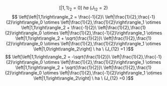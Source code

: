 $$ \left[\left|1,1\right\rangle_2 = 0\right] \ ha \ (J_{12} =2 )$$
$$ \left[\left|1,1\right\rangle_2 = \frac{-1}{2}\ \left|\frac{1}{2},\frac{-1}{2}\right\rangle_0 \otimes \left|\frac{1}{2},\frac{1}{2}\right\rangle_1 \otimes \left|1,1\right\rangle_2 + \frac{-1}{2}\ \left|\frac{1}{2},\frac{1}{2}\right\rangle_0 \otimes \left|\frac{1}{2},\frac{-1}{2}\right\rangle_1 \otimes \left|1,1\right\rangle_2 + \sqrt{\frac{1}{2}}\ \left|\frac{1}{2},\frac{1}{2}\right\rangle_0 \otimes \left|\frac{1}{2},\frac{1}{2}\right\rangle_1 \otimes \left|1,0\right\rangle_2\right] \ ha \ (J_{12} =1 )$$
$$ \left[\left|1,1\right\rangle_2 = -\sqrt{\frac{1}{2}}\ \left|\frac{1}{2},\frac{-1}{2}\right\rangle_0 \otimes \left|\frac{1}{2},\frac{1}{2}\right\rangle_1 \otimes \left|1,1\right\rangle_2 + \sqrt{\frac{1}{2}}\ \left|\frac{1}{2},\frac{1}{2}\right\rangle_0 \otimes \left|\frac{1}{2},\frac{-1}{2}\right\rangle_1 \otimes \left|1,1\right\rangle_2\right] \ ha \ (J_{12} =0 )$$
